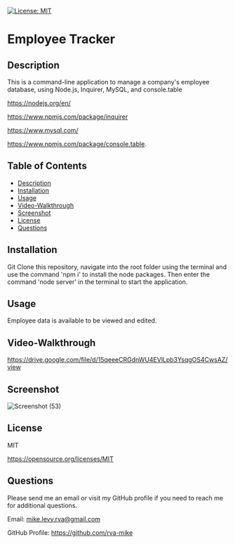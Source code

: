 
  [![License: MIT](https://img.shields.io/badge/License-MIT-yellow.svg)](https://opensource.org/licenses/MIT)

  # Employee Tracker

  ## Description
   This is a command-line application to manage a company's employee database, using Node.js, Inquirer, MySQL, and console.table    
   
   https://nodejs.org/en/
   
   https://www.npmjs.com/package/inquirer
   
   https://www.mysql.com/
   
   https://www.npmjs.com/package/console.table.
   

  ## Table of Contents
  * [Description](#description)
  * [Installation](#installation)
  * [Usage](#usage)
  * [Video-Walkthrough](#video-walkthrough)
  * [Screenshot](#screenshot)
  * [License](#license)
  * [Questions](#questions)

  ## Installation
  Git Clone this repository, navigate into the root folder using the terminal and use the command 'npm i' to install the node packages. Then enter the command 'node server' in the terminal to start the application. 

  ## Usage
  Employee data is available to be viewed and edited. 
  
  ## Video-Walkthrough
  
  https://drive.google.com/file/d/15qeeeCRGdnWU4EVlLpb3YsqgOS4CwsAZ/view
  
  ## Screenshot

  ![Screenshot (53)](https://user-images.githubusercontent.com/105617274/185286005-93cdf584-a24f-495c-8b3d-9f5e0f028f24.png)


  ## License
  MIT

  https://opensource.org/licenses/MIT


  ## Questions
  Please send me an email or visit my GitHub profile if you need to reach me for additional questions.

  Email: mike.levy.rva@gmail.com

  GitHub Profile: https://github.com/rva-mike

